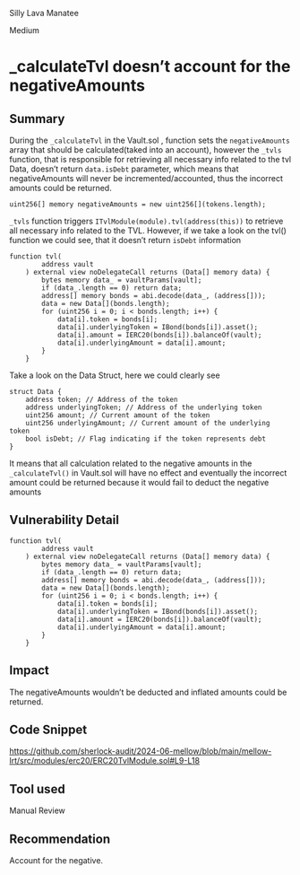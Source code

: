 Silly Lava Manatee

Medium

# _calculateTvl doesn’t account for the negativeAmounts

## Summary
During the `_calculateTvl` in the Vault.sol , function sets the `negativeAmounts` array that should be calculated(taked into an account), however the `_tvls` function, that is responsible for retrieving all necessary info related to the tvl Data, doesn’t return `data.isDebt` parameter, which means that negativeAmounts will never be incremented/accounted, thus the incorrect amounts could be returned.

```solidity
uint256[] memory negativeAmounts = new uint256[](tokens.length); 
```

`_tvls` function triggers `ITvlModule(module).tvl(address(this))` to retrieve all necessary info related to the TVL. However, if we take a look on the tvl() function we could see, that it doesn’t return `isDebt` information 

```solidity
function tvl(
        address vault
    ) external view noDelegateCall returns (Data[] memory data) {
        bytes memory data_ = vaultParams[vault];
        if (data_.length == 0) return data;
        address[] memory bonds = abi.decode(data_, (address[]));
        data = new Data[](bonds.length);
        for (uint256 i = 0; i < bonds.length; i++) {
            data[i].token = bonds[i];
            data[i].underlyingToken = IBond(bonds[i]).asset();
            data[i].amount = IERC20(bonds[i]).balanceOf(vault);
            data[i].underlyingAmount = data[i].amount;
        }
    }
```

Take a look on the Data Struct, here we could clearly see 

```solidity
struct Data {
    address token; // Address of the token
    address underlyingToken; // Address of the underlying token
    uint256 amount; // Current amount of the token
    uint256 underlyingAmount; // Current amount of the underlying token
    bool isDebt; // Flag indicating if the token represents debt
}
```

It means that all calculation related to the negative amounts in the `_calculateTvl()` in Vault.sol will have no effect and eventually the incorrect amount could be returned because it would fail to deduct the negative amounts

## Vulnerability Detail
```solidity
function tvl(
        address vault
    ) external view noDelegateCall returns (Data[] memory data) {
        bytes memory data_ = vaultParams[vault];
        if (data_.length == 0) return data;
        address[] memory bonds = abi.decode(data_, (address[]));
        data = new Data[](bonds.length);
        for (uint256 i = 0; i < bonds.length; i++) {
            data[i].token = bonds[i];
            data[i].underlyingToken = IBond(bonds[i]).asset();
            data[i].amount = IERC20(bonds[i]).balanceOf(vault);
            data[i].underlyingAmount = data[i].amount;
        }
    }
```
## Impact
The negativeAmounts wouldn’t be deducted and inflated amounts could be returned.

## Code Snippet
https://github.com/sherlock-audit/2024-06-mellow/blob/main/mellow-lrt/src/modules/erc20/ERC20TvlModule.sol#L9-L18

## Tool used
Manual Review

## Recommendation
Account for the negative.

